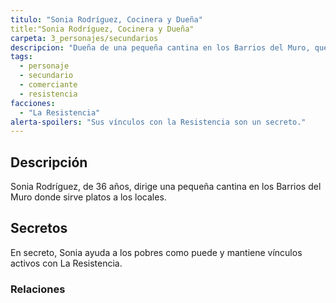 ```yaml
---
titulo: "Sonia Rodríguez, Cocinera y Dueña"
title:"Sonia Rodríguez, Cocinera y Dueña"
carpeta: 3_personajes/secundarios
descripcion: "Dueña de una pequeña cantina en los Barrios del Muro, que sirve como fachada para sus actividades de apoyo a la Resistencia."
tags:
  - personaje
  - secundario
  - comerciante
  - resistencia
facciones:
  - "La Resistencia"
alerta-spoilers: "Sus vínculos con la Resistencia son un secreto."
---
```


## Descripción

Sonia Rodríguez, de 36 años, dirige una pequeña cantina en los Barrios del Muro donde sirve platos a los locales.

## Secretos

En secreto, Sonia ayuda a los pobres como puede y mantiene vínculos activos con La Resistencia.

### Relaciones

